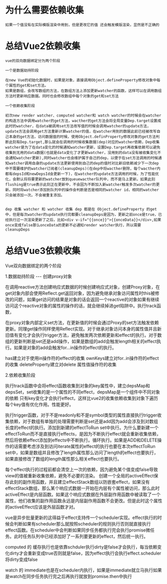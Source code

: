 # 为什么需要依赖收集

```
如果一个值没有在实际模版渲染中用到，但是更改它的值 还会触发模版渲染，显然是不正确的
```

# 总结Vue2依赖收集

```
vue的双向数据绑定分为两个阶段

一个是数据劫持阶段

在new Vue的初始化数据时，如果是对象，直接调用Object.defineProperty修改对象中每个属性的get和set方法。
如果是数组，会改写数组的方法，在数组方法上添加更新watcher的函数，这样可以在调用数组方法时更新响应数据。同时也会修改数组中每个对象的get和set方法

一个依赖收集阶段

初次new render watcher、computed watcher和 watch watcher的时候会在watcher的构造方法中调用watcher的get方法，wacther的get方法会将全局变量Dep.target设置成此时的watcher，在data被调用set方法改写值的时候会调用watcher的update方法，update方法会调用get方法重新计算watcher的值，在watcher用到的数据此前已经被改写自己本身的get方法，访问数据值的时候，使用Object.definProperty修改对象的get方法判断此刻有Dep.target,那么就会在调用的时候收集数据(dep)对应的watcher依赖，Dep收集watcher是为了在data变化的时候通知watcher更新，设置Dep.target再收集依赖可以避免收集到无用的data数据(也就是data变化了才更新watcher，没用到的data没有被收集变化不会通知watcher更新),同时watcher也会维护属于自己的dep，以便于在set方法调用的时候通知watcher调用自身的update方法更新使用到自己的dep的值时对比新旧依赖减少下一次dep中不需要维护的watcher订阅者(cleanupDeps)(在dep中将wacther删除，每个wacther内都有depsId和newDepsId会更新一下)，在watcher的update方法调用的时候，为了性能优化，会默认将将要更新的watcher放到queuewacther队列中，而不是马上更新。如果此刻flushing是true表示此刻正在更新中，不会因为不断加入新watcher触发多次watcher的更新。同时将watcher添加到队列中的操作会判断是否是相同的watcher id，相同的watcher只会被添加一次。不会被重复添加。


dep 收集 watcher 和 watcher 收集 dep 都是在 Object.defineProperty 的get中，但是每次watcher的update执行完都要cleanupDeps是因为，更新之前once是true，已经执行过一次渲染更新了之后，比如<div v-if="{{once}}">{{onceData}}</div>,如果once变成false那么onceData的更新不必通知render watcher执行，所以需要cleanupDeps
```


# 总结Vue3依赖收集


Vue双向数据绑定的两个阶段

1.数据劫持阶段 --- 创建proxy对象

在调用reactive方法创建响应式数据的时候创建响应式对象，创建Proxy对象，在get对象内部会使用Reflect.get返回对象，因为避免继承对象访问属性时this被修改的问题，如果get访问的结果是对象的话会返回一个reactive的对象如果有继续访问这个reactive对象的属性的操作的话，就会继续掉进get陷阱中。执行track函数，

在proxy对象内部定义set方法，在更新值的时候会通过Proxy的set方法触发依赖更新。同理get操作同样使用Reflect实现。对于继承对象访问本身的属性值并且新旧值有变化才会执行trigger方法，避免触发两次依赖更新和effect的执行。对于数组的更新判断是set还是add操作，如果是数组的add会触发length相关的effect执行。如果是对象的add会触发for...in操作的effect的执行。

has建立对于使用in操作符的effect的收集
ownKeys建立对for..in操作符的effect的收集
deleteProperty建立对delete 属性值操作符的收集

2.依赖收集阶段

执行track函数中会将effect函数收集到对象的key属性中，建立depsMap和depsSet，set收集的是一个属性的不同effect，depsMap是一个组件中不同对象的依赖 只有key变化才会执行effect，这样比vue2的收集依赖收集到对象下遍历每个key值有优化作用。性能更好。

执行trigger函数，对于不是readonly和不是symbol类型的属性直接执行trigger收集依赖，对于数组有单独的处理需要判断是set还是add因为add会涉及到对数组长度的effect的执行。添加到新建的effectToRun set中执行。为什么要新建一个effectToRun而不是直接执行effects，是因为不断执行effect就会重新收集依赖，然后将依赖effect添加到effects中不断执行。循环执行。如果是ADD和DELETE操作的话需要考虑涉及到访问iterate属性的effect的执行也要在本次effectToRun set中，如果是数组并且修改了length属性那么访问了length的effect也要执行，如果直接修改了数组的length属性那么相关effect也要执行。

每个effect执行的过程前都会清空上一次的依赖，因为避免某个值变成false导致view的值被重新收集依赖，避免不必要的渲染。
创建一个全局的activeEffect保存此刻的副作用函数，并且建立effectStack数组以防嵌套effect，如果没有effectStack数组，那么某个响应式数据一开始在内层有个属性被访问，那么此时activeEffect是内层函数。如果这个响应式数据在外层副作用函数中被读取了一个属性，他们收集的副作用函数永远是内层副作用函数不会更改。但是此时这个属性的activeEffect应该是外层函数才对。

vue是异步批量更新的这得益于effect支持传一个scheduler实现。effect执行的时候会判断如果有scheduler那么就按照scheduler的规则执行否则就直接执行effect函数。在scheduler中会判断如果同步任务都执行完会执行promise微任务。此时任务队列中已经添加好了一系列要更新的effect，然后统一执行。

computed 的 缓存执行也是依靠schduler执行dirty是false才会执行，每当依赖变化dirty才会重新变成true否则就是false，因为effect执行会执行effect.scheduler将dirty变成false

watch 的 immediate也是在scheduler内执行，如果是immediate就立马执行如果是watch在同步任务执行完之后再执行就放到promise.then中执行




